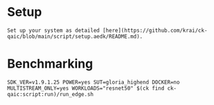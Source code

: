 # Setup
    Set up your system as detailed [here](https://github.com/krai/ck-qaic/blob/main/script/setup.aedk/README.md).

# Benchmarking
```
SDK_VER=v1.9.1.25 POWER=yes SUT=gloria_highend DOCKER=no MULTISTREAM_ONLY=yes WORKLOADS="resnet50" $(ck find ck-qaic:script:run)/run_edge.sh
```

